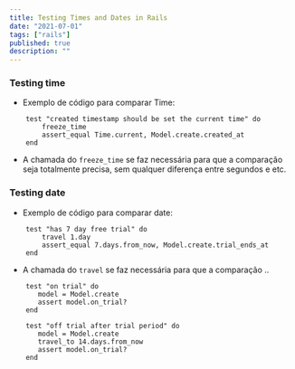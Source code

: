 ```yaml
---
title: Testing Times and Dates in Rails
date: "2021-07-01"
tags: ["rails"]
published: true
description: ""
---
```


### Testing time

- Exemplo de código para comparar Time:
```
    test "created timestamp should be set the current time" do
        freeze_time
        assert_equal Time.current, Model.create.created_at
    end
```

- A chamada do ```freeze_time``` se faz necessária para que a comparação seja totalmente precisa, sem qualquer diferença entre segundos e etc.


### Testing date

- Exemplo de código para comparar date:
```
    test "has 7 day free trial" do
        travel 1.day
        assert_equal 7.days.from_now, Model.create.trial_ends_at
    end
```

- A chamada do ```travel``` se faz necessária para que a comparação ..

```
    test "on trial" do
       model = Model.create
       assert model.on_trial?
    end
```

```
    test "off trial after trial period" do
       model = Model.create
       travel_to 14.days.from_now
       assert model.on_trial?
    end
```